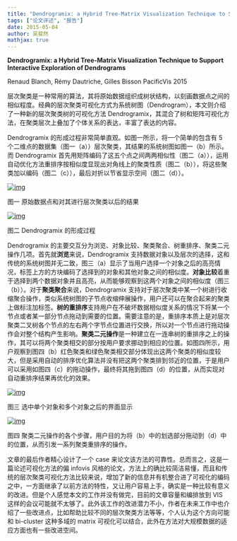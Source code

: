 ```yaml
---
title: "Dendrogramix: a Hybrid Tree-Matrix Visualization Technique to Support Interactive Exploration of Dendrograms"
tags: ["论文评述", "报告"]
date: 2015-05-04
author: 吴斐然
mathjax: true
---
```


**Dendrogramix: a Hybrid Tree-Matrix Visualization Technique to Support Interactive Exploration of Dendrograms**

Renaud Blanch, Rémy Dautriche, Gilles Bisson
PacificVis 2015

层次聚类是一种常用的算法，其将原始数据组织成树状结构，以刻画数据点之间的相似程度。经典的层次聚类可视化方式为系统树图（Dendrogram），本文则介绍了一种新的层次聚类树的可视化方法 Dendrogramix，其混合了树和矩阵可视化方法，在聚类层次上叠加了个体关系的表达，丰富了表达的内容。

Dendrogramix 的形成过程非常简单直观。如图一所示，将一个简单的包含有 5 个二维点的数据集（图一（a））层次聚类，其结果的系统树图如图一（b）所示。而 Dendrogramix 首先用矩阵编码了这五个点之间两两相似性（图二（a）），运用自动优化方法重排序按相似度显现出对角线上的聚类性质（图二（b）），将这些聚类加以编码（图二（c）），最后对折以节省显示空间（图二（d））。

[![img](http://www.cad.zju.edu.cn/home/vagblog/wp-content/uploads/2015/05/tu1.jpg)](http://www.cad.zju.edu.cn/home/vagblog/wp-content/uploads/2015/05/tu1.jpg)

图一 原始数据点和对其进行层次聚类以后的结果

[![img](http://www.cad.zju.edu.cn/home/vagblog/wp-content/uploads/2015/05/tu2.jpg)](http://www.cad.zju.edu.cn/home/vagblog/wp-content/uploads/2015/05/tu2.jpg)

图二 Dendrogramix 的形成过程

Dendrogramix 的主要交互分为浏览、对象比较、聚类聚合、树重排序、聚类二元操作几项。首先就**浏览**来说，Dendrogramix 支持数据对象以及层次的选择，这和传统的系统树图并无二致，图三（a）显示了当用户选择一个对象之后的高亮情况，标签上方的方块编码了选择到的对象和其他对象之间的相似度。**对象比较**着重于选择到两个数据对象并且高亮，从而能够观察到这两个对象之间的相似度（图三（b））。对于**聚类聚合**来说，Dendrogramix 支持对于层次聚类中某一个树进行收缩聚合操作，类似系统树图的子节点收缩伸展操作，用户还可以在聚合起来的聚类上做标注加标签。**树的重排序**支持用户在不破坏数据相似度关系的情况下将某一个节点或者某一部分节点拖动到需要的位置。需要注意的是，重排序本质上是对层次聚类二叉树各个节点的左右两个字节点位置进行交换，所以对一个节点进行拖动操作会对整个结构产生影响。**聚类二元操作**是一种建立在一连串树的重排序之上的操作，其可以将两个聚类相交的部分按用户要求挪动到相应的位置。如图四所示，用户观察到图四（b）红色聚类和绿色聚类相交部分体现出这两个聚类的相似度较大，但是采用自动的排序优化算法并没有把这两个聚类排到邻近的位置，于是用户可以采用如图四（c）的拖动操作，最终将其拖到图四（d）的位置，从而实现对自动重排序结果再优化的效果。

[![img](http://www.cad.zju.edu.cn/home/vagblog/wp-content/uploads/2015/05/tu3.jpg)](http://www.cad.zju.edu.cn/home/vagblog/wp-content/uploads/2015/05/tu3.jpg)

图三 选中单个对象和多个对象之后的界面显示

[![img](http://www.cad.zju.edu.cn/home/vagblog/wp-content/uploads/2015/05/tu4.jpg)](http://www.cad.zju.edu.cn/home/vagblog/wp-content/uploads/2015/05/tu4.jpg)

图四 聚类二元操作的各个步骤，用户目的为将（b）中的划选部分拖动到（d）中的位置，从而引发一系列聚类重排序的操作。

文章的最后作者精心设计了一个 case 来论文该方法的可靠性。总而言之，这是一篇论述可视化方法的偏 infovis 风格的论文，方法上的确比较简洁易懂，而且和传统的层次聚类可视化方法比较来说，增加了新的信息并有机整合进了可视化的编码之中，一方面继承了以前方法的特性，又让用户容易上手，确实是一种比较有意义的改进。但是个人感觉本文的工作并没有做完，目前的文章容量和编排放到 VIS 这样的会议可能就不太够了。此外该工作的改进潜力不小，作者在未来工作中也介绍了一些改进点，比如帮助比较不同的层次聚类方法等等，个人认为这个方向可能和 bi-cluster 这种多域的 matrix 可视化可以结合，此外在方法对大规模数据的适应方面也有一些改进空间。
